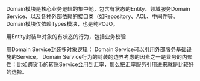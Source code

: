 Domain模块是核心业务逻辑的集中地，包含有状态的Entity、领域服务Domain Service、以及各种外部依赖的接口类（如Repository、ACL、中间件等。Domain模块仅依赖Types模块，也是纯POJO。


用Entity封装单对象的有状态的行为，包括业务校验


用Domain Service封装多对象逻辑：
Domain Service可以引用外部服务基础设施的Service。
Domain Service行为的封装的边界考虑的因素之一是业务的内聚性：比如跨货币的转账Service会用到汇率，那么把汇率服务引用进来就是比较好的选择。